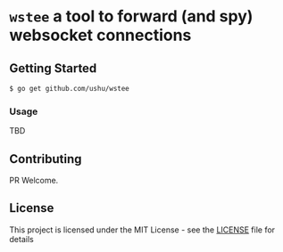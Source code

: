 # `wstee` a tool to forward (and spy) websocket connections

## Getting Started

```sh
$ go get github.com/ushu/wstee
```



### Usage

TBD

## Contributing

PR Welcome.

## License

This project is licensed under the MIT License - see the [LICENSE](LICENSE) file for details

